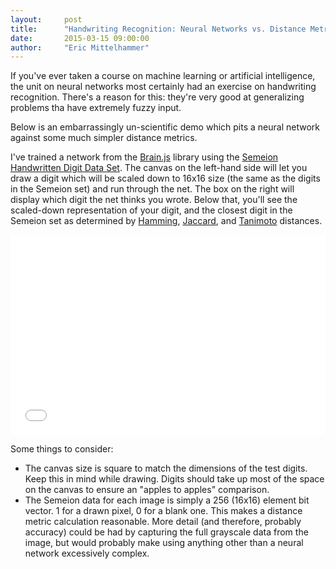 ```yaml
---
layout:     post
title:      "Handwriting Recognition: Neural Networks vs. Distance Metrics"
date:       2015-03-15 09:00:00
author:     "Eric Mittelhammer"
---
```


If you've ever taken a course on machine learning or artificial intelligence, the unit on neural networks most certainly had an exercise on handwriting recognition.  There's a reason for this: they're very good at generalizing problems tha have extremely fuzzy input.

Below is an embarrassingly un-scientific demo which pits a neural network against some much simpler distance metrics.

I've trained a network from the [Brain.js](https://github.com/harthur/brain) library using the [Semeion Handwritten Digit Data Set](https://archive.ics.uci.edu/ml/datasets/Semeion+Handwritten+Digit).  The canvas on the left-hand side will let you draw a digit which will be scaled down to 16x16 size (the same as the digits in the Semeion set) and run through the net.  The box on the right will display which digit the net thinks you wrote.  Below that, you'll see the scaled-down representation of your digit, and the closest digit in the Semeion set as determined by [Hamming](http://en.wikipedia.org/wiki/Hamming_distance), [Jaccard](http://en.wikipedia.org/wiki/Jaccard_index), and [Tanimoto](http://stn.spotfire.com/spotfire_client_help/hc/hc_tanimoto_coefficient.htm) distances.

<iframe src="./handwriting/index.html" style="width: 100%; height: 320px; border: none;"></iframe>

Some things to consider:

* The canvas size is square to match the dimensions of the test digits.  Keep this in mind while drawing.  Digits should take up most of the space on the canvas to ensure an "apples to apples" comparison.
* The Semeion data for each image is simply a 256 (16x16) element bit vector.  1 for a drawn pixel, 0 for a blank one.  This makes a distance metric calculation reasonable. More detail (and therefore, probably accuracy) could be had by capturing the full grayscale data from the image, but would probably make using anything other than a neural network excessively complex.
